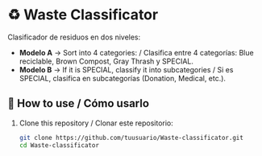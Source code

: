 # ♻️ Waste Classificator

Clasificador de residuos en dos niveles:
- **Modelo A** → Sort into 4 categories: / Clasifica entre 4 categorías: Blue reciclable, Brown Compost, Gray Thrash y SPECIAL.
- **Modelo B** → If it is SPECIAL, classify it into subcategories / Si es SPECIAL, clasifica en subcategorías (Donation, Medical, etc.).

## 🚀 How to use / Cómo usarlo
1. Clone this repository / Clonar este repositorio:
   ```bash
   git clone https://github.com/tuusuario/Waste-classificator.git
   cd Waste-classificator
